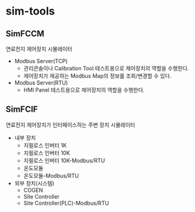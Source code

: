# sim-tools
## SimFCCM
연료전지 제어장치 시뮬레이터
- Modbus Server(TCP)
   * 관리콘솔이나 Calibration Tool 테스트용으로 제어장치의 역할을 수행한다.
   * 제어장치가 제공하는 Modbus Map의 정보를 조회/변경할 수 있다.
- Modbus Server(RTU)
   * HMI Panel 테스트용으로 제어장치의 역할을 수행한다.

## SimFCIF
연료전지 제어장치가 인터페이스하는 주변 장치 시뮬레이터
- 내부 장치
   * 지필로스 인버터 1K
   * 지필로스 인버터 10K
   * 지필로스 인버터 10K-Modbus/RTU
   * 온도모듈
   * 온도모듈-Modbus/RTU
- 외부 장치(시스템)
   * COGEN
   * Site Controller
   * Site Controller(PLC)-Modbus/RTU